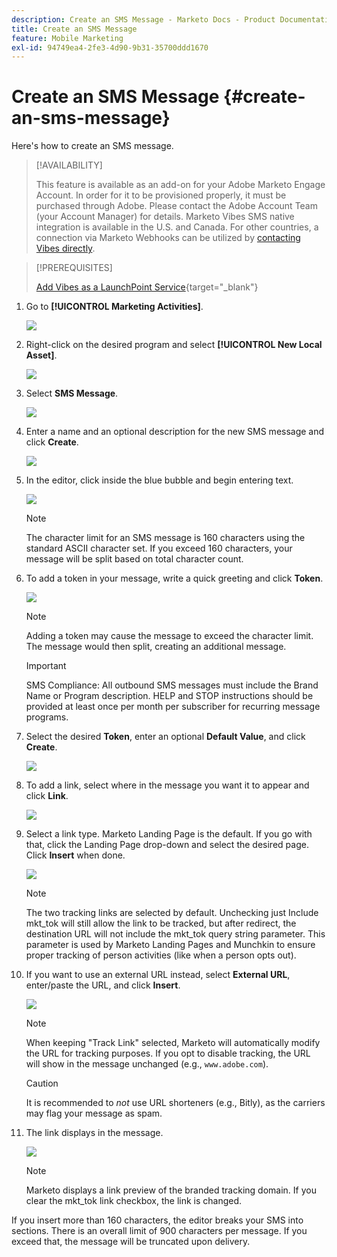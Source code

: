 ```yaml
---
description: Create an SMS Message - Marketo Docs - Product Documentation
title: Create an SMS Message
feature: Mobile Marketing
exl-id: 94749ea4-2fe3-4d90-9b31-35700ddd1670
---
```

# Create an SMS Message {#create-an-sms-message}

Here's how to create an SMS message.

>[!AVAILABILITY]
>
>This feature is available as an add-on for your Adobe Marketo Engage Account. In order for it to be provisioned properly, it must be purchased through Adobe. Please contact the Adobe Account Team (your Account Manager) for details. Marketo Vibes SMS native integration is available in the U.S. and Canada. For other countries, a connection via Marketo Webhooks can be utilized by [contacting Vibes directly](https://www.vibes.com/talk-to-sales).

>[!PREREQUISITES]
>
>[Add Vibes as a LaunchPoint Service](/help/marketo/product-docs/mobile-marketing/admin/add-vibes-as-a-launchpoint-service.md){target="_blank"}

1. Go to **[!UICONTROL Marketing Activities]**.

   ![](assets/create-an-sms-message-1.png)

1. Right-click on the desired program and select **[!UICONTROL New Local Asset]**.

   ![](assets/create-an-sms-message-2.png)

1. Select **SMS Message**.

   ![](assets/create-an-sms-message-3.png)

1. Enter a name and an optional description for the new SMS message and click **Create**.

   ![](assets/create-an-sms-message-4.png)

1. In the editor, click inside the blue bubble and begin entering text.

   ![](assets/create-an-sms-message-5.png)

   >[!NOTE]
   >
   >The character limit for an SMS message is 160 characters using the standard ASCII character set. If you exceed 160 characters, your message will be split based on total character count.

1. To add a token in your message, write a quick greeting and click **Token**.

   ![](assets/create-an-sms-message-6.png)

   >[!NOTE]
   >
   >Adding a token may cause the message to exceed the character limit. The message would then split, creating an additional message.

   >[!IMPORTANT]
   >
   >SMS Compliance: All outbound SMS messages must include the Brand Name or Program description. HELP and STOP instructions should be provided at least once per month per subscriber for recurring message programs.

1. Select the desired **Token**, enter an optional **Default Value**, and click **Create**.

   ![](assets/create-an-sms-message-7.png)

1. To add a link, select where in the message you want it to appear and click **Link**.

   ![](assets/create-an-sms-message-8.png)

1. Select a link type. Marketo Landing Page is the default. If you go with that, click the Landing Page drop-down and select the desired page. Click **Insert** when done.

   ![](assets/create-an-sms-message-9.png)

   >[!NOTE]
   >
   >The two tracking links are selected by default. Unchecking just Include mkt_tok will still allow the link to be tracked, but after redirect, the destination URL will not include the mkt_tok query string parameter. This parameter is used by Marketo Landing Pages and Munchkin to ensure proper tracking of person activities (like when a person opts out).

1. If you want to use an external URL instead, select **External URL**, enter/paste the URL, and click **Insert**.

   ![](assets/create-an-sms-message-10.png)

   >[!NOTE]
   >
   >When keeping "Track Link" selected, Marketo will automatically modify the URL for tracking purposes. If you opt to disable tracking, the URL will show in the message unchanged (e.g., `www.adobe.com`).

   >[!CAUTION]
   >
   >It is recommended to _not_ use URL shorteners (e.g., Bitly), as the carriers may flag your message as spam. 

1. The link displays in the message.

   ![](assets/create-an-sms-message-11.png)

   >[!NOTE]
   >
   >Marketo displays a link preview of the branded tracking domain. If you clear the mkt_tok link checkbox, the link is changed. 

If you insert more than 160 characters, the editor breaks your SMS into sections. There is an overall limit of 900 characters per message. If you exceed that, the message will be truncated upon delivery.
